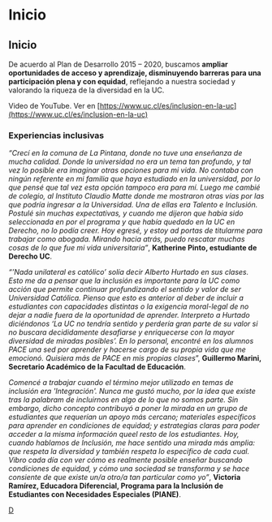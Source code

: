 # Inicio

## Inicio

De acuerdo al Plan de Desarrollo 2015 – 2020, buscamos **ampliar oportunidades de acceso y aprendizaje, disminuyendo barreras para una participación plena y con equidad**, reflejando a nuestra sociedad y valorando la riqueza de la diversidad en la UC.

Video de YouTube. Ver en [https://www.uc.cl/es/inclusion-en-la-uc](https://www.uc.cl/es/inclusion-en-la-uc)

### Experiencias inclusivas

_“Crecí en la comuna de La Pintana, donde no tuve una enseñanza de mucha calidad. Donde la universidad no era un tema tan profundo, y tal vez lo posible era imaginar otras opciones para mi vida. No contaba con ningún referente en mi familia que haya estudiado en la universidad, por lo que pensé que tal vez esta opción tampoco era para mí.  Luego me cambié de colegio, al Instituto Claudio Matte donde me mostraron otras vías por las que podría ingresar a la Universidad. Una de ellas era Talento e Inclusión. Postulé sin muchas expectativas, y cuando me dijeron que había sido seleccionada en por el programa y que había quedado en la UC en Derecho, no lo podía creer. Hoy egresé, y estoy ad portas de titularme para trabajar como abogada. Mirando hacia atrás, puedo rescatar muchas cosas de lo que fue mi vida universitaria”_, **Katherine Pinto, estudiante de Derecho UC**.

_“’Nada unilateral es católico’ solía decir Alberto Hurtado en sus clases. Esto me da a pensar que la inclusión es importante para la UC como acción que permite continuar profundizando el sentido y valor de ser Universidad Católica. Pienso que esto es anterior al deber de incluir a estudiantes con capacidades distintas o la exigencia moral-legal de no dejar a nadie fuera de la oportunidad de aprender. Interpreto a Hurtado diciéndonos ‘La UC no tendría sentido y perdería gran parte de su valor si no buscara decididamente desafiarse y enriquecerse con la mayor diversidad de miradas posibles’. En lo personal, encontré en los alumnos PACE una sed por aprender y hacerse cargo de su propia vida que me emocionó. Quisiera más de PACE en mis propias clases_”, **Guillermo Marini, Secretario Académico de la Facultad de Educación**.

_Comencé a trabajar cuando el término mejor utilizado en temas de inclusión era 'Integración'. Nunca me gustó mucho, por la idea que existe tras la palabram de incluirnos en algo de lo que no somos parte. Sin embargo, dicho concepto contribuyó a poner la mirada en un grupo de estudiantes que requerían un apoyo más cercano; materiales específicos para aprender en condiciones de equidad; y estrategias claras para poder acceder a la misma información queel resto de los estudiantes. Hoy, cuando hablamos de Inclusión, me hace sentido una mirada más amplia: que respeta la diversidad y también respeta lo especifico de cada cual. Vibro cada día con ver cómo es realmente posible enseñar buscando condiciones de equidad, y cómo una sociedad se transforma y se hace consiente de que existe un/a otro/a tan particular como yo”_, **Victoria Ramírez, Educadora Diferencial, Programa para la Inclusión de Estudiantes con Necesidades Especiales \(PIANE\)**.

[D](https://www.uc.cl/images/BasesRI2018.pdf)

